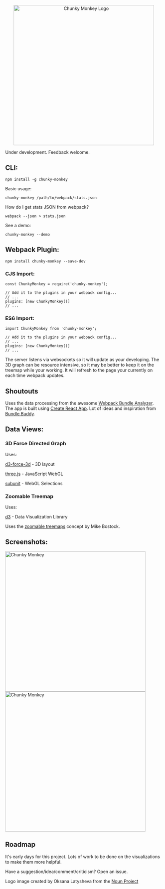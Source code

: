 <div align="center">
  <a href="https://github.com/sghall/chunky-monkey">
  	<img src="https://user-images.githubusercontent.com/4615775/28554415-32c8fa48-70ae-11e7-8917-f19659b27be4.png" alt="Chunky Monkey Logo" style="width:450px;"/>
  </a>
</div>

Under development.  Feedback welcome.

## CLI:

```
npm install -g chunky-monkey
```

Basic usage:
```
chunky-monkey /path/to/webpack/stats.json
```

How do I get stats JSON from webpack?
```
webpack --json > stats.json
```

See a demo:
```
chunky-monkey --demo
```

## Webpack Plugin:

```
npm install chunky-monkey --save-dev
```

### CJS Import:

```
const ChunkyMonkey = require('chunky-monkey');

// Add it to the plugins in your webpack config...
// ...
plugins: [new ChunkyMonkey()]
// ...
```

### ES6 Import:

```
import ChunkyMonkey from 'chunky-monkey';

// Add it to the plugins in your webpack config...
// ...
plugins: [new ChunkyMonkey()]
// ...
```

The server listens via websockets so it will update as your developing.
The 3D graph can be resource intensive, so it may be better to keep it on the treemap while your working.
It will refresh to the page your currently on each time webpack updates.

## Shoutouts

Uses the data processing from the awesome [Webpack Bundle Analyzer](https://github.com/th0r/webpack-bundle-analyzer).
The app is built using [Create React App](https://github.com/facebookincubator/create-react-app).
Lot of ideas and inspiration from [Bundle Buddy](https://github.com/samccone/bundle-buddy).

## Data Views:

### 3D Force Directed Graph

Uses:

[d3-force-3d](https://github.com/vasturiano/d3-force-3d) - 3D layout

[three.js](https://github.com/mrdoob/three.js/) - JavaScript WebGL

[subunit](https://github.com/sghall/subunit) - WebGL Selections

### Zoomable Treemap

Uses:

[d3](https://github.com/vasturiano/d3-force-3d) - Data Visualization Library

Uses the [zoomable treemaps](https://bost.ocks.org/mike/treemap/) concept by Mike Bostock.

## Screenshots:

<a href="https://github.com/sghall/chunky-monkey">
	<img src="https://user-images.githubusercontent.com/4615775/28555665-2659bcfe-70b6-11e7-8844-d8f3e4a9381a.png" alt="Chunky Monkey" style="width:450px;"/>
</a>

<a href="https://github.com/sghall/chunky-monkey">
	<img src="https://user-images.githubusercontent.com/4615775/28555672-3187cbe8-70b6-11e7-97b4-2dd688aa8b72.png" alt="Chunky Monkey" style="width:450px;"/>
</a>


## Roadmap

It's early days for this project.  Lots of work to be done on the visualizations to make them more helpful.

Have a suggestion/idea/comment/criticism?  Open an issue.


Logo image created by Oksana Latysheva from the [Noun Project](https://thenounproject.com/)
